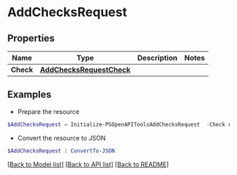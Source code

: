 # AddChecksRequest
## Properties

Name | Type | Description | Notes
------------ | ------------- | ------------- | -------------
**Check** | [**AddChecksRequestCheck**](AddChecksRequestCheck.md) |  | 

## Examples

- Prepare the resource
```powershell
$AddChecksRequest = Initialize-PSOpenAPIToolsAddChecksRequest  -Check null
```

- Convert the resource to JSON
```powershell
$AddChecksRequest | ConvertTo-JSON
```

[[Back to Model list]](../README.md#documentation-for-models) [[Back to API list]](../README.md#documentation-for-api-endpoints) [[Back to README]](../README.md)

